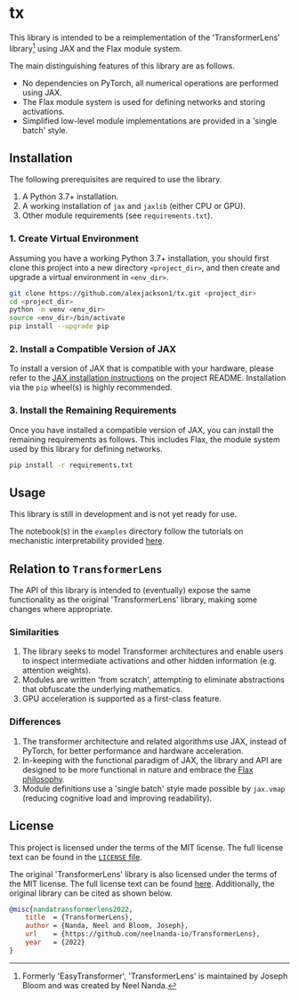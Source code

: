 # tx

This library is intended to be a reimplementation of the 'TransformerLens'
library[^1] using JAX and the Flax module system.

[^1]: Formerly 'EasyTransformer', 'TransformerLens' is maintained by Joseph Bloom and was created by Neel Nanda.

The main distinguishing features of this library are as follows.

- No dependencies on PyTorch, all numerical operations are performed using JAX.
- The Flax module system is used for defining networks and storing activations.
- Simplified low-level module implementations are provided in a 'single batch' style.

## Installation

The following prerequisites are required to use the library.

1. A Python 3.7+ installation.
2. A working installation of `jax` and `jaxlib` (either CPU or GPU).
3. Other module requirements (see `requirements.txt`).

### 1. Create Virtual Environment

Assuming you have a working Python 3.7+ installation, you should first clone this project into a new directory `<project_dir>`, and then create and upgrade a virtual environment in `<env_dir>`.

```bash
git clone https://github.com/alexjackson1/tx.git <project_dir>
cd <project_dir>
python -m venv <env_dir>
source <env_dir>/bin/activate
pip install --upgrade pip
```

### 2. Install a Compatible Version of JAX

To install a version of JAX that is compatible with your hardware, please refer to the [JAX installation instructions](https://github.com/google/jax#installation) on the project README.
Installation via the `pip` wheel(s) is highly recommended.

### 3. Install the Remaining Requirements

Once you have installed a compatible version of JAX, you can install the remaining requirements as follows.
This includes Flax, the module system used by this library for defining networks.

```bash
pip install -r requirements.txt
```

## Usage

This library is still in development and is not yet ready for use.

The notebook(s) in the `examples` directory follow the tutorials on mechanistic interpretability provided [here](https://arena-ch1-transformers.streamlit.app).

## Relation to `TransformerLens`

The API of this library is intended to (eventually) expose the same functionality as the original 'TransformerLens' library, making some changes where appropriate.

### Similarities

1. The library seeks to model Transformer architectures and enable users to inspect intermediate activations and other hidden information (e.g. attention weights).
2. Modules are written 'from scratch', attempting to eliminate abstractions that obfuscate the underlying mathematics.
3. GPU acceleration is supported as a first-class feature.

### Differences

1. The transformer architecture and related algorithms use JAX, instead of PyTorch, for better performance and hardware acceleration.
2. In-keeping with the functional paradigm of JAX, the library and API are designed to be more functional in nature and embrace the [Flax philosophy](https://flax.readthedocs.io/en/latest/philosophy.html).
3. Module definitions use a 'single batch' style made possible by `jax.vmap` (reducing cognitive load and improving readability).

## License

This project is licensed under the terms of the MIT license.
The full license text can be found in the [`LICENSE` file](LICENSE).

The original 'TransformerLens' library is also licensed under the terms of the MIT license.
The full license text can be found [here](https://github.com/neelnanda-io/TransformerLens/blob/main/LICENSE).
Additionally, the original library can be cited as shown below.

```bibtex
@misc{nandatransformerlens2022,
    title  = {TransformerLens},
    author = {Nanda, Neel and Bloom, Joseph},
    url    = {https://github.com/neelnanda-io/TransformerLens},
    year   = {2022}
}
```
